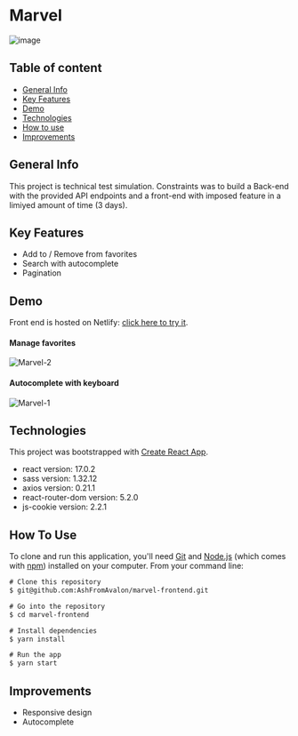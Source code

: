 # Marvel 
![image](https://user-images.githubusercontent.com/71220636/122914154-a4c7b180-d35a-11eb-9ac5-b2d53798a3d3.png)


## Table of content 

* [General Info](#general-info)
* [Key Features](#key-features)
* [Demo](#demo)
* [Technologies](#technologies)
* [How to use](#how-to-use)
* [Improvements](#improvements)

## General Info

This project is technical test simulation.
Constraints was to build a Back-end with the provided API endpoints and a front-end with imposed feature in a limiyed amount of time (3 days).

## Key Features

* Add to / Remove from favorites
* Search with autocomplete
* Pagination


## Demo 

Front end is hosted on Netlify: [click here to try it](https://thomas-lebihan-vinted-front.netlify.app/). 

#### Manage favorites

![Marvel-2](https://user-images.githubusercontent.com/71220636/122913993-7649d680-d35a-11eb-8355-312ce8b84a45.gif)


#### Autocomplete with keyboard

![Marvel-1](https://user-images.githubusercontent.com/71220636/122913960-6a5e1480-d35a-11eb-8904-32a1ed4b2370.gif)


## Technologies

This project was bootstrapped with [Create React App](https://thomas-lebihan-marvel-front.netlify.app/).

* react version: 17.0.2
* sass version: 1.32.12
* axios version: 0.21.1
* react-router-dom version: 5.2.0
* js-cookie version: 2.2.1


## How To Use
To clone and run this application, you'll need [Git](https://git-scm.com/) and [Node.js](https://nodejs.org/en/download/) (which comes with [npm](http://npmjs.com/)) installed on your computer. From your command line:

```diff
# Clone this repository
$ git@github.com:AshFromAvalon/marvel-frontend.git

# Go into the repository
$ cd marvel-frontend

# Install dependencies
$ yarn install

# Run the app
$ yarn start
```

## Improvements

* Responsive design
* Autocomplete
